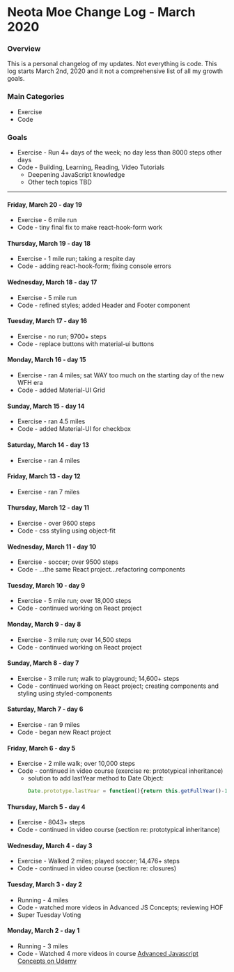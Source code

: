 # Neota Moe Change Log - March 2020

### Overview
This is a personal changelog of my updates. Not everything is code. This log starts March 2nd, 2020 and it not a comprehensive list of all my growth goals.   

### Main Categories
- Exercise
- Code

### Goals
- Exercise - Run 4+ days of the week; no day less than 8000 steps other days
- Code - Building, Learning, Reading, Video Tutorials
    - Deepening JavaScript knowledge
    - Other tech topics TBD

---
#### Friday, March 20 - day 19
- Exercise - 6 mile run
- Code - tiny final fix to make react-hook-form work
#### Thursday, March 19 - day 18
- Exercise - 1 mile run; taking a respite day
- Code - adding react-hook-form; fixing console errors
#### Wednesday, March 18 - day 17
- Exercise - 5 mile run
- Code - refined styles; added Header and Footer component

#### Tuesday, March 17 - day 16
- Exercise - no run; 9700+ steps
- Code - replace buttons with material-ui buttons

#### Monday, March 16 - day 15
- Exercise - ran 4 miles; sat WAY too much on the starting day of the new WFH era
- Code - added Material-UI Grid

#### Sunday, March 15 - day 14
- Exercise - ran 4.5 miles
- Code - added Material-UI for checkbox

#### Saturday, March 14 - day 13
- Exercise - ran 4 miles

#### Friday, March 13 - day 12
- Exercise - ran 7 miles

#### Thursday, March 12 - day 11
- Exercise - over 9600 steps
- Code - css styling using object-fit

#### Wednesday, March 11 - day 10
- Exercise - soccer; over 9500 steps
- Code - ...the same React project...refactoring components

#### Tuesday, March 10 - day 9
- Exercise - 5 mile run; over 18,000 steps
- Code - continued working on React project

#### Monday, March 9 - day 8
- Exercise - 3 mile run; over 14,500 steps
- Code - continued working on React project

#### Sunday, March 8 - day 7
- Exercise - 3 mile run; walk to playground; 14,600+ steps
- Code - continued working on React project; creating components and styling using styled-components

#### Saturday, March 7 - day 6
- Exercise - ran 9 miles
- Code - began new React project

#### Friday, March 6 - day 5
- Exercise - 2 mile walk; over 10,000 steps
- Code - continued in video course (exercise re: prototypical inheritance)
    - solution to add lastYear method to Date Object:
        ```javascript
        Date.prototype.lastYear = function(){return this.getFullYear()-1}
        ```

#### Thursday, March 5 - day 4
- Exercise - 8043+ steps
- Code - continued in video course (section re: prototypical inheritance)

#### Wednesday, March 4 - day 3
- Exercise - Walked 2 miles; played soccer; 14,476+ steps
- Code - continued in video course (section re: closures)

#### Tuesday, March 3 - day 2
- Running - 4 miles
- Code - watched more videos in Advanced JS Concepts; reviewing HOF
- Super Tuesday Voting

#### Monday, March 2 - day 1
- Running - 3 miles
- Code - Watched 4 more videos in course [Advanced Javascript Concepts on Udemy](https://www.udemy.com/course/advanced-javascript-concepts/)

